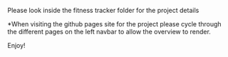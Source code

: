 Please look inside the fitness tracker folder for the project details

*When visiting the github pages site for the project please cycle through the different pages on the left navbar to allow the overview to render.

Enjoy!

